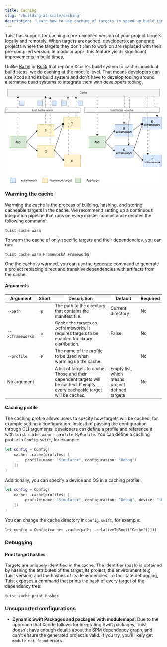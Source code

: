 ```yaml
---
title: Caching
slug: '/building-at-scale/caching'
description: 'Learn how to use caching of targets to speed up build times in your projects.'
---
```


Tuist has support for caching a pre-compiled version of your project targets locally and remotely.
When targets are cached, developers can generate projects where the targets they don't plan to work on are replaced with their pre-compiled version.
In modular apps, this feature yields significant improvements in build times.

Unlike [Bazel](https://bazel.build/) or [Buck](https://buck.build/) that replace Xcode's build system to cache individual build steps,
we do caching at the module level. That means developers can use Xcode and its build system and don't have to develop tooling around alternative build systems to integrate them with developers tooling.

![An image that shows how the caching feature works](./assets/cache.png)

### Warming the cache

Warming the cache is the process of building, hashing, and storing cacheable targets in the cache.
We recommend setting up a continuous integration pipeline that runs on every master commit and executes the following command:

```
tuist cache warm
```

To warm the cache of only specific targets and their dependencies, you can run:

```
tuist cache warm FrameworkA FrameworkB
```

One the cache is warmed, you can use the [generate](commands/generate.md) command to generate a project replacing direct and transitive dependencies with artifacts from the cache.

#### Arguments

| Argument         | Short | Description                                                                                                                    | Default                                         | Required |
| ---------------- | ----- | ------------------------------------------------------------------------------------------------------------------------------ | ----------------------------------------------- | -------- |
| `--path`         | `-p`  | The path to the directory that contains the manifest file.                                                                     | Current directory                               | No       |
| `--xcframeworks` | `-x`  | Cache the targets as .xcframeworks. It requires targets to be enabled for library distribution.                                | False                                           | No       |
| `--profile`      | `-P`  | The name of the profile to be used when warming up the cache.                                                                  |                                                 | No       |
|  No argument     |       | A list of targets to cache. Those and their dependent targets will be cached. If empty, every cacheable target will be cached. | Empty list, which means project defined targets | No       |

#### Caching profile

The caching profile allows users to specify how targets will be cached, for example setting a configuration. Instead of passing the configuration through CLI arguments, developers can define a profile and reference it with `tuist cache warm --profile MyProfile`.
You can define a caching profile in `Config.swift`, for example:

```swift
let config = Config(
    cache: .cache(profiles: [
        .profile(name: "Simulator", configuration: "Debug")
    ])
)
```

Additionally, you can specify a device and OS in a caching profile: 

```swift
let config = Config(
    cache: .cache(profiles: [
        .profile(name: "Simulator", configuration: "Debug", device: "iPhone 11 Pro", os: "15.0")
    ])
)
```

You can change the cache directory in `Config.swift`, for example:

```
let config = Config(cache: .cache(path: .relativeToRoot("Cache"))]))
```

### Debugging

#### Print target hashes

Targets are uniquely identified in the cache. The identifier (hash) is obtained by hashing the attributes of the target, its project,
the environment (e.g. Tuist version) and the hashes of its dependencies.
To facilitate debugging, Tuist exposes a command that prints the hash of every target of the dependency tree:

```
tuist cache print-hashes
```

### Unsupported configurations

- **Dynamic Swift Packages and packages with modulemaps:** Due to the approach that Xcode follows for integrating Swift packages, Tuist doesn't have enough details about the SPM dependency graph, and can't ensure the generated project is valid. If you try, you'll likely get `module not found` errors.
